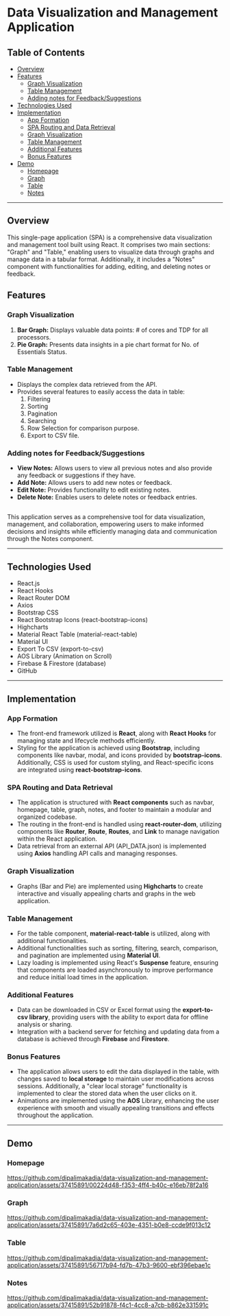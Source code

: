 # Data Visualization and Management Application

## **Table of Contents**
 - [Overview](#Overview)
 - [Features](#Features)
     - [Graph Visualization](#GraphVisualization)
     - [Table Management](#TableManagement)
     - [Adding notes for Feedback/Suggestions](#Notes)
 - [Technologies Used](#TechUsed)
 - [Implementation](#Implementation)
     - [App Formation](#AppFormation)
     - [SPA Routing and Data Retrieval](#SPA)
     - [Graph Visualization](#GV)
     - [Table Management](#TM)
     - [Additional Features](#AdditionalFeatures)
     - [Bonus Features](#BonusFeatures)
 - [Demo](#Demo)
     - [Homepage](#HomepageDemo)
     - [Graph](#GraphDemo)
     - [Table](#TableDemo)
     - [Notes](#NotesDemo)

***

<a id="Overview"></a>
## Overview
This single-page application (SPA) is a comprehensive data visualization and management tool built using React. It comprises two main sections: "Graph" and "Table," enabling users to visualize data through graphs and manage data in a tabular format. Additionally, it includes a "Notes" component with functionalities for adding, editing, and deleting notes or feedback.

<a id="Features"></a>
## Features

<a id="GraphVisualization"></a>
### Graph Visualization
1. **Bar Graph:** Displays valuable data points: # of cores and TDP for all processors.
2. **Pie Graph:** Presents data insights in a pie chart format for No. of Essentials Status. 

<a id="TableManagement"></a>
### Table Management
- Displays the complex data retrieved from the API. 
- Provides several features to easily access the data in table: 
    1. Filtering
    2. Sorting
    3. Pagination
    4. Searching
    5. Row Selection for comparison purpose.
    6. Export to CSV file.

<a id="Notes"></a>
### Adding notes for Feedback/Suggestions
- **View Notes:** Allows users to view all previous notes and also provide any feedback or suggestions if they have.
- **Add Note:** Allows users to add new notes or feedback.
- **Edit Note:** Provides functionality to edit existing notes.
- **Delete Note:** Enables users to delete notes or feedback entries.

##

This application serves as a comprehensive tool for data visualization, management, and collaboration, empowering users to make informed decisions and insights while efficiently managing data and communication through the Notes component.

***

<a id="TechUsed"></a>
## Technologies Used

* React.js
* React Hooks
* React Router DOM
* Axios
* Bootstrap CSS
* React Bootstrap Icons (react-bootstrap-icons)
* Highcharts
* Material React Table (material-react-table)
* Material UI
* Export To CSV (export-to-csv)
* AOS Library (Animation on Scroll)
* Firebase & Firestore (database)
* GitHub

***
<a id="Implementation"></a>
## Implementation

<a id="AppFormation"></a>
### App Formation
- The front-end framework utilized is **React**, along with **React Hooks** for managing state and lifecycle methods efficiently.
- Styling for the application is achieved using **Bootstrap**, including components like navbar, modal, and icons provided by **bootstrap-icons**. Additionally, CSS is used for custom styling, and React-specific icons are integrated using **react-bootstrap-icons**.

<a id="SPA"></a>
### SPA Routing and Data Retrieval
- The application is structured with **React components** such as navbar, homepage, table, graph, notes, and footer to maintain a modular and organized codebase.
- The routing in the front-end is handled using **react-router-dom**, utilizing components like **Router**, **Route**, **Routes**, and **Link** to manage navigation within the React application.
- Data retrieval from an external API (API_DATA.json) is implemented using **Axios** handling API calls and managing responses.

<a id="GV"></a>
### Graph Visualization
- Graphs (Bar and Pie) are implemented using **Highcharts** to create interactive and visually appealing charts and graphs in the web application.

<a id="TM"></a>
### Table Management
- For the table component, **material-react-table** is utilized, along with additional functionalities. 
- Additional functionalities such as sorting, filtering, search, comparison, and pagination are implemented using **Material UI**.
- Lazy loading is implemented using React's **Suspense** feature, ensuring that components are loaded asynchronously to improve performance and reduce initial load times in the application.

<a id="AdditionalFeatures"></a>
### Additional Features
- Data can be downloaded in CSV or Excel format using the **export-to-csv library**, providing users with the ability to export data for offline analysis or sharing.
- Integration with a backend server for fetching and updating data from a database is achieved through **Firebase** and **Firestore**.

<a id="BonusFeatures"></a>
### Bonus Features
- The application allows users to edit the data displayed in the table, with changes saved to **local storage** to maintain user modifications across sessions. Additionally, a "clear local storage" functionality is implemented to clear the stored data when the user clicks on it.
- Animations are implemented using the **AOS** Library, enhancing the user experience with smooth and visually appealing transitions and effects throughout the application.

***

<a id="Demo"></a>
## Demo

<a id="HomepageDemo"></a>
### Homepage
https://github.com/dipalimakadia/data-visualization-and-management-application/assets/37415891/00224d48-f353-4ff4-b40c-e16eb78f2a16

<a id="GraphDemo"></a>
### Graph
https://github.com/dipalimakadia/data-visualization-and-management-application/assets/37415891/7a6d2c65-403e-4351-b0e8-ccde9f013c12

<a id="TableDemo"></a>
### Table
https://github.com/dipalimakadia/data-visualization-and-management-application/assets/37415891/56717b94-fd7b-47b3-9600-ebf396ebae1c

<a id="NotesDemo"></a>
### Notes
https://github.com/dipalimakadia/data-visualization-and-management-application/assets/37415891/52b91878-f4c1-4cc8-a7cb-b862e331591c

